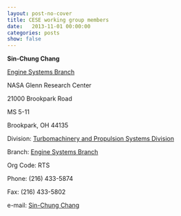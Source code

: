```yaml
---
layout: post-no-cover
title: CESE working group members
date:   2013-11-01 00:00:00
categories: posts
show: false
---
```


__Sin-Chung Chang__

[Engine Systems Branch](http://www.grc.nasa.gov/WWW/enginesys/)

NASA Glenn Research Center

21000 Brookpark Road

MS 5-11

Brookpark, OH 44135

Division: [Turbomachinery and Propulsion Systems Division](http://www.grc.nasa.gov/WWW/5800/5800division.htm)

Branch: [Engine Systems Branch](http://www.grc.nasa.gov/WWW/enginesys/)

Org Code: RTS

Phone: (216) 433-5874

Fax: (216) 433-5802

e-mail: <a href="mailto:Sin-Chung.Chang-1@nasa.gov">Sin-Chung Chang<a/>
